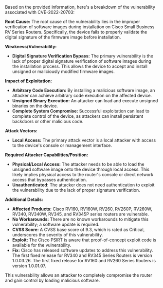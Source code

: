 Based on the provided information, here's a breakdown of the vulnerability associated with CVE-2022-20703:

**Root Cause:**
The root cause of the vulnerability lies in the improper verification of software images during installation on Cisco Small Business RV Series Routers. Specifically, the device fails to properly validate the digital signature of the firmware image before installation.

**Weakness/Vulnerability:**
- **Digital Signature Verification Bypass:** The primary vulnerability is the lack of proper digital signature verification of software images during the installation process. This allows the device to accept and install unsigned or maliciously modified firmware images.

**Impact of Exploitation:**
- **Arbitrary Code Execution:** By installing a malicious software image, an attacker can achieve arbitrary code execution on the affected device.
- **Unsigned Binary Execution:** An attacker can load and execute unsigned binaries on the device.
- **Complete System Compromise:** Successful exploitation can lead to complete control of the device, as attackers can install persistent backdoors or other malicious code.

**Attack Vectors:**
- **Local Access:**  The primary attack vector is a local attacker with access to the device's console or management interface.

**Required Attacker Capabilities/Position:**
- **Physical/Local Access:** The attacker needs to be able to load the unsigned software image onto the device through local access. This likely implies physical access to the router's console or direct network access that bypasses authentication.
- **Unauthenticated:** The attacker does not need authentication to exploit the vulnerability due to the lack of proper signature verification.

**Additional Details:**
- **Affected Products:** Cisco RV160, RV160W, RV260, RV260P, RV260W, RV340, RV340W, RV345, and RV345P series routers are vulnerable.
- **No Workarounds:**  There are no known workarounds to mitigate this vulnerability; a software update is required.
- **CVSS Score:** A CVSS base score of 9.3, which is rated as Critical, underscores the severity of this vulnerability.
- **Exploit:** The Cisco PSIRT is aware that proof-of-concept exploit code is available for the vulnerability.
- **Fix:** Cisco has released software updates to address this vulnerability. The first fixed release for RV340 and RV345 Series Routers is version 1.0.03.26. The first fixed release for RV160 and RV260 Series Routers is version 1.0.01.07.

This vulnerability allows an attacker to completely compromise the router and gain control by loading malicious software.